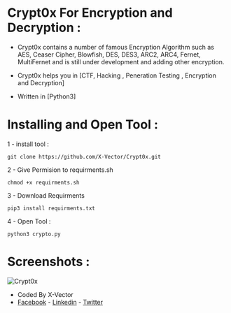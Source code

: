 # Crypt0x For Encryption and Decryption :
- Crypt0x contains a number of famous Encryption Algorithm such as AES, Ceaser Cipher, Blowfish, DES, DES3, ARC2, ARC4, Fernet, MultiFernet and is still under development and adding other encryption.

- Crypt0x helps you in [CTF, Hacking , Peneration Testing , Encryption and Decryption]
- Written in [Python3]

# Installing and Open Tool :
1 - install tool : 
```
git clone https://github.com/X-Vector/Crypt0x.git
```
2 - Give Permision to requirments.sh
```
chmod +x requirments.sh
```
3 - Download Requirments
```
pip3 install requirments.txt
```
4 - Open Tool :
```
python3 crypto.py
```
# Screenshots :

![Crypt0x](https://c.top4top.net/p_925ukl7c1.png "Crypt0x in action")

- Coded By X-Vector
- [Facebook](https://www.facebook.com/X.Vector1) - [Linkedin](https://www.linkedin.com/in/mohamed-abdelfatah-509b01149/) - [Twitter](https://twitter.com/@XVector11)

